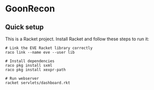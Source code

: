 GoonRecon
=========

## Quick setup

This is a Racket project. Install Racket and follow these steps to run it:

```
# Link the EVE Racket library correctly
raco link --name eve --user lib

# Install dependencies
raco pkg install sxml
raco pkg install xexpr-path

# Run webserver
racket servlets/dashboard.rkt
```
